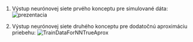 
1. Výstup neurónovej siete prvého konceptu pre simulované dáta:
![prezentacia](https://user-images.githubusercontent.com/87126069/171729523-ecf9d109-6859-4e40-8790-efeae530d0c3.gif)



3. Výstup neurónovej siete druhého konceptu pre dodatočnú aproximáciu priebehu:
![TrainDataForNNTrueAprox](https://user-images.githubusercontent.com/87126069/171731017-9943bfed-02aa-4e15-aa69-70ea442661f3.png)
